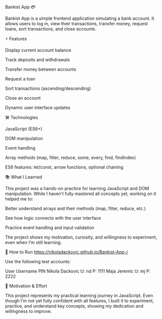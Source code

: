 Bankist App 💳

Bankist App is a simple frontend application simulating a bank account.
It allows users to log in, view their transactions, transfer money, request loans, sort transactions, and close accounts.

⚡ Features

Display current account balance

Track deposits and withdrawals

Transfer money between accounts

Request a loan

Sort transactions (ascending/descending)

Close an account

Dynamic user interface updates

🛠️ Technologies

JavaScript (ES6+)

DOM manipulation

Event handling

Array methods (map, filter, reduce, some, every, find, findIndex)

ES6 features: let/const, arrow functions, optional chaining

📚 What I Learned

This project was a hands-on practice for learning JavaScript and DOM manipulation.
While I haven’t fully mastered all concepts yet, working on it helped me to:

Better understand arrays and their methods (map, filter, reduce, etc.)

See how logic connects with the user interface

Practice event handling and input validation

The project shows my motivation, curiosity, and willingness to experiment, even when I’m still learning.

🚀 How to Run
https://nikoladackovic.github.io/Bankist-App-/


Use the following test accounts:

User	Username	PIN
Nikola Dackovic	U: nd	P: 1111
Maja Jeremic	U: mj	P: 2222

🌟 Motivation & Effort

This project represents my practical learning journey in JavaScript.
Even though I’m not yet fully confident with all features, I built it to experiment, practice, and understand key concepts, showing my dedication and willingness to improve.

